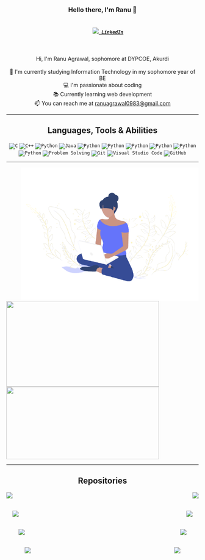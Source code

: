 <!--
**ranu-agrawal/ranu-agrawal** is a ✨ _special_ ✨ repository because its `README.md` (this file) appears on your GitHub profile.

Here are some ideas to get you started:

- 🔭 I’m currently working on ...
- 🌱 I’m currently learning ...
- 👯 I’m looking to collaborate on ...
- 🤔 I’m looking for help with ...
- 💬 Ask me about ...
- 📫 How to reach me: ...
- 😄 Pronouns: ...
- ⚡ Fun fact: ...
-->

<h3 align="center">Hello there, I'm Ranu 👋</h3>
<h5 align="center">
  <code>
    <a href="https://www.linkedin.com/in/ranu-agrawal/" title="LinkedIn Profile"><img width="22" src="https://github.com/zumrudu-anka/zumrudu-anka/blob/master/images/linkedin.svg"> LinkedIn</a></code>
  </h5>
<br>
<p align="center">
  Hi, I'm Ranu Agrawal, sophomore at DYPCOE, Akurdi
  <br>
  <br>
  🔬 I'm currently studying Information Technology in my sophomore year of BE
  <br>
  💻 I'm passionate about coding
  <br>
  📚 Currently learning web development
  <br>
  📫 You can reach me at <a href="mailto: ranuagrawal0983@gmail.com">ranuagrawal0983@gmail.com</a>
</p>

<hr>

<h2 align="center">Languages, Tools & Abilities</h2>

<p align="center">
  <code><img title="C" height="25" src="https://github.com/zumrudu-anka/zumrudu-anka/blob/master/images/c.svg"></code>
  <code><img title="C++" height="25" src="https://github.com/zumrudu-anka/zumrudu-anka/blob/master/images/cpp.svg"></code>
  <code><img title="Python" height="25" src="https://github.com/zumrudu-anka/zumrudu-anka/blob/master/images/python-original.svg"></code>
  <code><img title="Java" height="25" src="https://github.com/zumrudu-anka/zumrudu-anka/blob/master/images/java-original.svg"></code>
  <code><img title="Python" height="25" src="https://github.com/zumrudu-anka/zumrudu-anka/blob/master/images/html5.svg"></code>
  <code><img title="Python" height="25" src="https://github.com/zumrudu-anka/zumrudu-anka/blob/master/images/css.svg"></code>
  <code><img title="Python" height="25" src="https://github.com/zumrudu-anka/zumrudu-anka/blob/master/images/javascript.svg"></code>
  <code><img title="Python" height="25" src="https://github.com/zumrudu-anka/zumrudu-anka/blob/master/images/npm.svg"></code>
  <code><img title="Python" height="25" src="https://github.com/zumrudu-anka/zumrudu-anka/blob/master/images/react-original.svg"></code>
  <code><img title="Python" height="25" src="https://github.com/zumrudu-anka/zumrudu-anka/blob/master/images/redux.svg"></code>
  <code><img title="Problem Solving" height="25" src="https://github.com/zumrudu-anka/zumrudu-anka/blob/master/images/problemSolving.png"></code>
  <code><img title="Git" height="25" src="https://github.com/zumrudu-anka/zumrudu-anka/blob/master/images/git-original.svg"></code>
  <code><img title="Visual Studio Code" height="25" src="https://github.com/zumrudu-anka/zumrudu-anka/blob/master/images/vscode.png"></code>
  <code><img title="GitHub" height="25" src="https://github.com/zumrudu-anka/zumrudu-anka/blob/master/images/github.svg"></code>
</p>

<hr>

<img align="right" height=350 width="auto" src="image.JPG" />
<p align=left>
  <a href="https://github.com/ranu-agrawal">
    <img height=225 width="400em" align="center" src="https://github-readme-stats.vercel.app/api?username=ranu-agrawal&show_icons=true&theme=gotham"></a>
  <a href="https://github.com/nidh-ish">
    <img height=190 width="400em" align="center" src="https://github-readme-stats.vercel.app/api/top-langs/?username=ranu-agrawal&title_color=2aa889&text_color=99d1ce&icon_color=2bbc8a&bg_color=0c1014&langs_count=8&layout=compact" /> </a>
</p>

<hr>

<h2 align="center">Repositories</h2>

<p width="100%" align="center">
  <a align="left" href="https://github.com/ranu-agrawal/Memories" title="Memories"><img align="left" height="115" src="https://github-readme-stats.vercel.app/api/pin/?username=ranu-agrawal&repo=Memories&theme=gotham"></a><a align="right" href="https://github.com/ranu-agrawal/c_codes" title="c_codes"><img align="right" height="115" src="https://github-readme-stats.vercel.app/api/pin/?username=ranu-agrawal&repo=c_codes&theme=gotham"></a>
</p>
<br><br>
<p width="100%" align="center">
  <a align="left" href="https://github.com/ranu-agrawal/basicbankingsystem" title="basicbankingsystem"><img align="left" height="115" src="https://github-readme-stats.vercel.app/api/pin/?username=ranu-agrawal&repo=basicbankingsystem&theme=gotham"></a><a align="right" href="https://github.com/ranu-agrawal/api-design-node-v3" title="api-design-node-v3"><img align="right" height="115" src="https://github-readme-stats.vercel.app/api/pin/?username=ranu-agrawal&repo=api-design-node-v3&theme=gotham"></a>
</p>
<br><br>
<p width="100%" align="center">
  <a align="left" href="https://github.com/ranu-agrawal/complete-intro-to-react-v5" title="Adopt-Me"><img align="left" height="115" src="https://github-readme-stats.vercel.app/api/pin/?username=ranu-agrawal&repo=complete-intro-to-react-v5&theme=gotham"></a><a align="right" href="https://github.com/ranu-agrawal/ACM-ICPC-Algorithms" title="ACM-ICPC-Algorithms"><img align="right" height="115" src="https://github-readme-stats.vercel.app/api/pin/?username=ranu-agrawal&repo=ACM-ICPC-Algorithms&theme=gotham"></a>
</p>
<br><br>
<p width="100%" align="center">
  <a align="left" href="https://github.com/ranu-agrawal/google-cloud" title="google-cloud"><img align="left" height="115" src="https://github-readme-stats.vercel.app/api/pin/?username=ranu-agrawal&repo=google-cloud&theme=gotham"></a><a align="right" href="https://github.com/ranu-agrawal/JavaScript30" title="JavaScript30"><img align="right" height="115" src="https://github-readme-stats.vercel.app/api/pin/?username=ranu-agrawal&repo=JavaScript30&theme=gotham"></a>
</p>
<br><br>